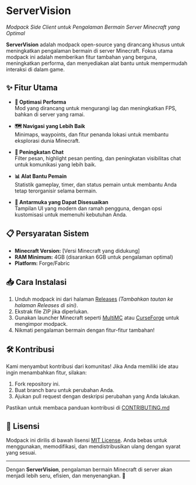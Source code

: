 # **ServerVision**  
_Modpack Side Client untuk Pengalaman Bermain Server Minecraft yang Optimal_  

**ServerVision** adalah modpack open-source yang dirancang khusus untuk meningkatkan pengalaman bermain di server Minecraft. Fokus utama modpack ini adalah memberikan fitur tambahan yang berguna, meningkatkan performa, dan menyediakan alat bantu untuk mempermudah interaksi di dalam game.  

## ✨ **Fitur Utama**  
- **🔧 Optimasi Performa**  
  Mod yang dirancang untuk mengurangi lag dan meningkatkan FPS, bahkan di server yang ramai.  

- **🗺️ Navigasi yang Lebih Baik**  
  Minimaps, waypoints, dan fitur penanda lokasi untuk membantu eksplorasi dunia Minecraft.  

- **💬 Peningkatan Chat**  
  Filter pesan, highlight pesan penting, dan peningkatan visibilitas chat untuk komunikasi yang lebih baik.  

- **📊 Alat Bantu Pemain**  
  Statistik gameplay, timer, dan status pemain untuk membantu Anda tetap terorganisir selama bermain.  

- **🎨 Antarmuka yang Dapat Disesuaikan**  
  Tampilan UI yang modern dan ramah pengguna, dengan opsi kustomisasi untuk memenuhi kebutuhan Anda.  

## 📋 **Persyaratan Sistem**  
- **Minecraft Version:** [Versi Minecraft yang didukung]  
- **RAM Minimum:** 4GB (disarankan 6GB untuk pengalaman optimal)  
- **Platform:** Forge/Fabric  

## 📥 **Cara Instalasi**  
1. Unduh modpack ini dari halaman [Releases](#) *(Tambahkan tautan ke halaman Releases di sini)*.  
2. Ekstrak file ZIP jika diperlukan.  
3. Gunakan launcher Minecraft seperti [MultiMC](https://multimc.org/) atau [CurseForge](https://curseforge.com/) untuk mengimpor modpack.  
4. Nikmati pengalaman bermain dengan fitur-fitur tambahan!  

## 🛠️ **Kontribusi**  
Kami menyambut kontribusi dari komunitas! Jika Anda memiliki ide atau ingin menambahkan fitur, silakan:  
1. Fork repository ini.  
2. Buat branch baru untuk perubahan Anda.  
3. Ajukan pull request dengan deskripsi perubahan yang Anda lakukan.  

Pastikan untuk membaca panduan kontribusi di [CONTRIBUTING.md](#)

## 📜 **Lisensi**  
Modpack ini dirilis di bawah lisensi [MIT License](https://opensource.org/licenses/MIT). Anda bebas untuk menggunakan, memodifikasi, dan mendistribusikan ulang dengan syarat yang sesuai.  

---

Dengan **ServerVision**, pengalaman bermain Minecraft di server akan menjadi lebih seru, efisien, dan menyenangkan. 🌟  
